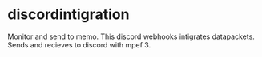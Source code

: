 # discordintigration
Monitor and send to memo.
This discord webhooks intigrates datapackets.
  Sends and recieves to discord with mpef 3.
